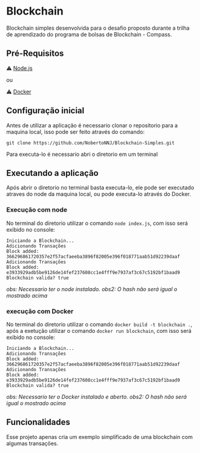 # Blockchain

Blockchain simples desenvolvida para o desafio proposto durante a trilha de aprendizado do programa de bolsas de Blockchain - Compass.

## Pré-Requisitos

:warning: [Node.js](https://nodejs.org/en/download/)

ou

:warning: [Docker](https://www.docker.com/products/docker-desktop)

## Configuração inicial

Antes de utilizar a aplicação é necessario clonar o repositorio para a maquina local, isso pode ser feito através do comando:

``git clone https://github.com/NobertoNNJ/Blockchain-Simples.git``

Para executa-lo é necessario abri o diretorio em  um terminal

## Executando a aplicação

Após abrir o diretorio no terminal basta executa-lo, ele pode ser executado atraves do node da maquina local, ou pode executa-lo através do Docker.

### Execução com node

No terminal do diretorio utilizar o comando ``node index.js``, com isso será exibido no console:

~~~
Iniciando a Blockchain...
Adicionando Transações
Block added: 366296861720357e2f57acfaeeba3896f82005e396f018771aab51d92239daaf
Adicionando Transações
Block added: e3933929adb5be9126de14fef237608cc1e4fff9e7937af3c67c5192bf1baad9
Blockchain valida? true
~~~

_obs: Necessario ter o node instalado._
_obs2: O hash não será igual o mostrado acima_

### execução com Docker

No terminal do diretorio utilizar o comando ``docker build -t blockchain .``, após a exetução utilizar o comando ``docker run blockchain``, com isso será exibido no console:

~~~
Iniciando a Blockchain...
Adicionando Transações
Block added: 366296861720357e2f57acfaeeba3896f82005e396f018771aab51d92239daaf
Adicionando Transações
Block added: e3933929adb5be9126de14fef237608cc1e4fff9e7937af3c67c5192bf1baad9
Blockchain valida? true
~~~

_obs: Necessario ter o Docker instalado e aberto._
_obs2: O hash não será igual o mostrado acima_

## Funcionalidades

Esse projeto apenas cria um exemplo simplificado de uma blockchain com algumas transações.